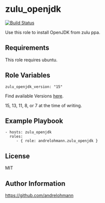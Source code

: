 zulu_openjdk
============

[![Build Status](https://travis-ci.org/andrelohmann/ansible-role-zulu_openjdk.svg?branch=master)](https://travis-ci.org/andrelohmann/ansible-role-zulu_openjdk)

Use this role to install OpenJDK from zulu ppa.

Requirements
------------

This role requires ubuntu.

Role Variables
--------------

    zulu_openjdk_version: "15"

Find available Versions [here](https://docs.azul.com/zulu/zuludocs/ZuluUserGuide/InstallingZulu/InstallOnLinuxUsingDebRepository.htm).

15, 13, 11, 8, or 7 at the time of writing.

Example Playbook
----------------

    - hosts: zulu_openjdk
      roles:
         - { role: andrelohmann.zulu_openjdk }

License
-------

MIT

Author Information
------------------

https://github.com/andrelohmann
